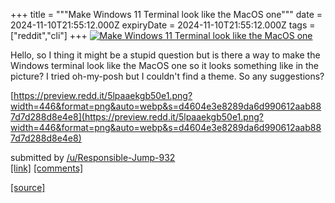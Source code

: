 +++
title = """Make Windows 11 Terminal look like the MacOS one"""
date = 2024-11-10T21:55:12.000Z
expiryDate = 2024-11-10T21:55:12.000Z
tags = ["reddit","cli"]
+++
[![Make Windows 11 Terminal look like the MacOS one](https://b.thumbs.redditmedia.com/wUE-hFO_Mftr5Un28fFzIQSzMo4gScLFA25_pjd0e5w.jpg "Make Windows 11 Terminal look like the MacOS one")](https://www.reddit.com/r/commandline/comments/1goc1ym/make_windows_11_terminal_look_like_the_macos_one/)

Hello, so I thing it might be a stupid question but is there a way to make the Windows terminal look like the MacOS one so it looks something like in the picture? I tried oh-my-posh but I couldn't find a theme. So any suggestions?

[https://preview.redd.it/5lpaaekgb50e1.png?width=446&format=png&auto=webp&s=d4604e3e8289da6d990612aab887d7d288d8e4e8](https://preview.redd.it/5lpaaekgb50e1.png?width=446&format=png&auto=webp&s=d4604e3e8289da6d990612aab887d7d288d8e4e8)

submitted by [/u/Responsible-Jump-932](https://www.reddit.com/user/Responsible-Jump-932)  
[\[link\]](https://www.reddit.com/r/commandline/comments/1goc1ym/make_windows_11_terminal_look_like_the_macos_one/) [\[comments\]](https://www.reddit.com/r/commandline/comments/1goc1ym/make_windows_11_terminal_look_like_the_macos_one/)

[[source]](https://www.reddit.com/r/commandline/comments/1goc1ym/make_windows_11_terminal_look_like_the_macos_one/)
